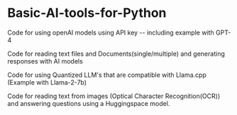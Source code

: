 # Basic-AI-tools-for-Python

Code for using openAI models using API key -- including example with GPT-4

Code for reading text files and Documents(single/multiple) and generating responses with AI models

Code for using Quantized LLM's that are compatible with Llama.cpp (Example with Llama-2-7b)

Code for reading text from images (Optical Character Recognition(OCR)) and answering questions using a Huggingspace model.